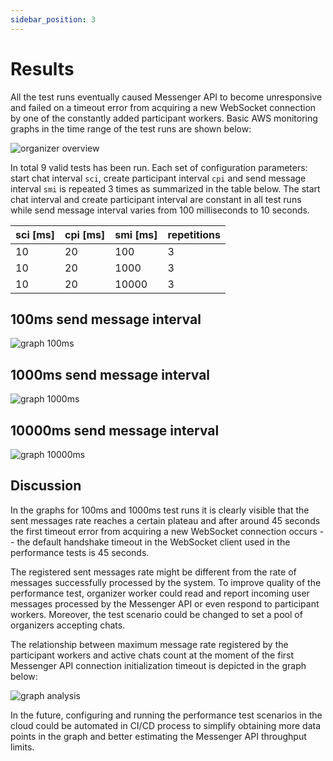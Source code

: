 ```yaml
---
sidebar_position: 3
---
```


# Results

All the test runs eventually caused Messenger API to become unresponsive and failed on a timeout error from acquiring
a new WebSocket connection by one of the constantly added participant workers. Basic AWS monitoring graphs in the time
range of the test runs are shown below:

![organizer overview](/screens/aws_monitoring.png)

In total 9 valid tests has been run. Each set of configuration parameters: start chat interval `sci`, create participant
interval `cpi` and send message interval `smi` is repeated 3 times as summarized in the table below. The start chat
interval and create participant interval are constant in all test runs while send message interval varies from 100
milliseconds to 10 seconds.

| sci [ms] | cpi [ms] | smi [ms] | repetitions |
|----------|----------|----------|-------------|
| 10       | 20       | 100      | 3           |
| 10       | 20       | 1000     | 3           |
| 10       | 20       | 10000    | 3           |

## 100ms send message interval

![graph 100ms](/graphs/graph_100.png)

## 1000ms send message interval

![graph 1000ms](/graphs/graph_1000.png)

## 10000ms send message interval

![graph 10000ms](/graphs/graph_10000.png)

## Discussion

In the graphs for 100ms and 1000ms test runs it is clearly visible that the sent messages rate reaches a certain plateau
and after around 45 seconds the first timeout error from acquiring a new WebSocket connection occurs -- the default
handshake timeout in the WebSocket client used in the performance tests is 45 seconds.

The registered sent messages rate might be different from the rate of messages successfully processed by the system. To
improve quality of the performance test, organizer worker could read and report incoming user messages processed by the
Messenger API or even respond to participant workers. Moreover, the test scenario could be changed to set a pool of
organizers accepting chats.

The relationship between maximum message rate registered by the participant workers and active chats count at the moment
of the first Messenger API connection initialization timeout is depicted in the graph below:

![graph analysis](/graphs/graph_analysis.png)

In the future, configuring and running the performance test scenarios in the cloud could be automated in CI/CD process
to simplify obtaining more data points in the graph and better estimating the Messenger API throughput limits.